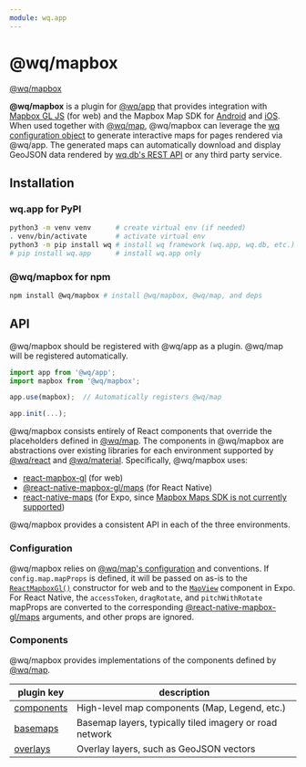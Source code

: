 ```yaml
---
module: wq.app
---
```


@wq/mapbox
======

[@wq/mapbox][source]

**@wq/mapbox** is a plugin for [@wq/app] that provides integration with [Mapbox GL JS] (for web) and the Mapbox Map SDK for [Android][mapbox-android] and [iOS][mapbox-ios].   When used together with [@wq/map], @wq/mapbox can leverage the [wq configuration object][config] to generate interactive maps for pages rendered via @wq/app.  The generated maps can automatically download and display GeoJSON data rendered by [wq.db's REST API][wq.db] or any third party service.

## Installation

### wq.app for PyPI

```bash
python3 -m venv venv      # create virtual env (if needed)
. venv/bin/activate       # activate virtual env
python3 -m pip install wq # install wq framework (wq.app, wq.db, etc.)
# pip install wq.app      # install wq.app only
```

### @wq/mapbox for npm

```bash
npm install @wq/mapbox # install @wq/mapbox, @wq/map, and deps
```

## API

@wq/mapbox should be registered with @wq/app as a plugin.  @wq/map will be registered automatically.

```javascript
import app from '@wq/app';
import mapbox from '@wq/mapbox';

app.use(mapbox);  // Automatically registers @wq/map

app.init(...);
```

@wq/mapbox consists entirely of React components that override the placeholders defined in [@wq/map].  The components in @wq/mapbox are abstractions over existing libraries for each environment supported by [@wq/react] and [@wq/material].  Specifically, @wq/mapbox uses:
 * [react-mapbox-gl] (for web)
 * [@react-native-mapbox-gl/maps] (for React Native)
 * [react-native-maps] (for Expo, since [Mapbox Maps SDK is not currently supported][expo-mapbox])

@wq/mapbox provides a consistent API in each of the three environments.

### Configuration

@wq/mapbox relies on [@wq/map's configuration][@wq/map] and conventions.  If `config.map.mapProps` is defined, it will be passed on as-is to the [`ReactMapboxGl()`][react-mapbox-gl] constructor for web and to the [`MapView`][react-native-maps] component in Expo.  For React Native, the `accessToken`, `dragRotate`, and `pitchWithRotate` mapProps are converted to the corresponding [@react-native-mapbox-gl/maps] arguments, and other props are ignored.

### Components

@wq/mapbox provides implementations of the components defined by [@wq/map].

plugin key | description
--|--
[components] | High-level map components (Map, Legend, etc.)
[basemaps] | Basemap layers, typically tiled imagery or road network
[overlays] | Overlay layers, such as GeoJSON vectors

[source]: https://github.com/wq/wq.app/tree/main/packages/mapbox

[@wq/app]: ./app.md
[@wq/map]: ./map.md
[@wq/react]: ./react.md
[@wq/material]: ./material.md

[components]: ../components/index.md
[basemaps]: ../basemaps/index.md
[overlays]: ../overlays/index.md

[Mapbox GL JS]: https://docs.mapbox.com/mapbox-gl-js/
[mapbox-android]: https://docs.mapbox.com/android/maps/overview/
[mapbox-ios]: https://docs.mapbox.com/ios-sdk/maps/overview/
[react-mapbox-gl]: http://alex3165.github.io/react-mapbox-gl/
[@react-native-mapbox-gl/maps]: https://github.com/react-native-mapbox-gl/maps
[react-native-maps]: https://github.com/react-native-community/react-native-maps
[expo-mapbox]: https://expo.canny.io/feature-requests/p/add-mapbox-gl-support

[wq.db]: ../wq.db/index.md
[config]: ../config.md
